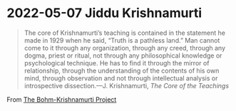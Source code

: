 # 2022-05-07 Jiddu Krishnamurti

>The core of Krishnamurti’s teaching is contained in the statement he made in 1929 when he said, “Truth is a pathless land.” Man cannot come to it through any organization, through any creed, through any dogma, priest or ritual, not through any philosophical knowledge or psychological technique. He has to find it through the mirror of relationship, through the understanding of the contents of his own mind, through observation and not through intellectual analysis or introspective dissection.—J. Krishnamurti, _The Core of the Teachings_

  From [The Bohm-Krishnamurti Project](https://bohmkrishnamurti.com/about-bohm-and-krishnamurti/)
